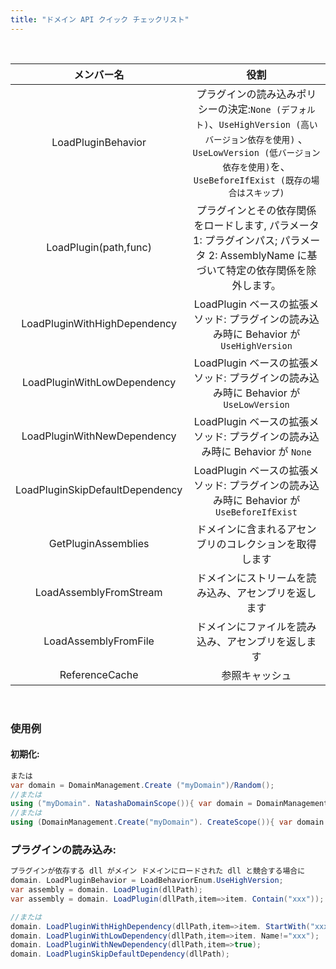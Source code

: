 ```yaml
---
title: "ドメイン API クイック チェックリスト"
---
```


<br/>

|              メンバー名              |                                                                役割                                                                |
|:-------------------------------:|:--------------------------------------------------------------------------------------------------------------------------------:|
|       LoadPluginBehavior        | プラグインの読み込みポリシーの決定:`None (デフォルト)`、`UseHighVersion (高いバージョン依存を使用)` 、`UseLowVersion (低バージョン依存を使用)`を、`UseBeforeIfExist (既存の場合はスキップ)` |
|      LoadPlugin(path,func)      |                         プラグインとその依存関係をロードします, パラメータ 1: プラグインパス; パラメータ 2: AssemblyName に基づいて特定の依存関係を除外します。                         |
|  LoadPluginWithHighDependency   |                                 LoadPlugin ベースの拡張メソッド: プラグインの読み込み時に Behavior が `UseHighVersion`                                  |
|   LoadPluginWithLowDependency   |                                  LoadPlugin ベースの拡張メソッド: プラグインの読み込み時に Behavior が `UseLowVersion`                                  |
|   LoadPluginWithNewDependency   |                                      LoadPlugin ベースの拡張メソッド: プラグインの読み込み時に Behavior が `None`                                       |
| LoadPluginSkipDefaultDependency |                                LoadPlugin ベースの拡張メソッド: プラグインの読み込み時に Behavior が `UseBeforeIfExist`                                 |
|       GetPluginAssemblies       |                                                   ドメインに含まれるアセンブリのコレクションを取得します                                                    |
|     LoadAssemblyFromStream      |                                                    ドメインにストリームを読み込み、アセンブリを返します                                                    |
|      LoadAssemblyFromFile       |                                                    ドメインにファイルを読み込み、アセンブリを返します                                                     |
|         ReferenceCache          |                                                             参照キャッシュ                                                              |


<br/>

### 使用例

#### 初期化:
```c#
または
var domain = DomainManagement.Create ("myDomain")/Random();
//または
using ("myDomain". NatashaDomainScope()){ var domain = DomainManagement.CurrentDomain;  }
//または
using (DomainManagement.Create("myDomain"). CreateScope()){ var domain = DomainManagement.CurrentDomain; }
```

### プラグインの読み込み:
```c#
プラグインが依存する dll がメイン ドメインにロードされた dll と競合する場合に
domain. LoadPluginBehavior = LoadBehaviorEnum.UseHighVersion;
var assembly = domain. LoadPlugin(dllPath);
var assembly = domain. LoadPlugin(dllPath,item=>item. Contain("xxx"));

//または
domain. LoadPluginWithHighDependency(dllPath,item=>item. StartWith("xxx"));
domain. LoadPluginWithLowDependency(dllPath,item=>item. Name!="xxx");
domain. LoadPluginWithNewDependency(dllPath,item=>true);
domain. LoadPluginSkipDefaultDependency(dllPath);
```